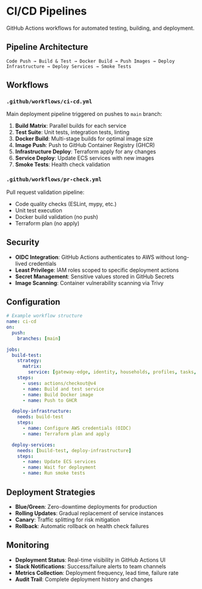# CI/CD Pipelines

GitHub Actions workflows for automated testing, building, and deployment.

## Pipeline Architecture

```
Code Push → Build & Test → Docker Build → Push Images → Deploy Infrastructure → Deploy Services → Smoke Tests
```

## Workflows

### `.github/workflows/ci-cd.yml`
Main deployment pipeline triggered on pushes to `main` branch:

1. **Build Matrix**: Parallel builds for each service
2. **Test Suite**: Unit tests, integration tests, linting
3. **Docker Build**: Multi-stage builds for optimal image size
4. **Image Push**: Push to GitHub Container Registry (GHCR)
5. **Infrastructure Deploy**: Terraform apply for any changes
6. **Service Deploy**: Update ECS services with new images
7. **Smoke Tests**: Health check validation

### `.github/workflows/pr-check.yml`
Pull request validation pipeline:
- Code quality checks (ESLint, mypy, etc.)
- Unit test execution
- Docker build validation (no push)
- Terraform plan (no apply)

## Security

- **OIDC Integration**: GitHub Actions authenticates to AWS without long-lived credentials
- **Least Privilege**: IAM roles scoped to specific deployment actions
- **Secret Management**: Sensitive values stored in GitHub Secrets
- **Image Scanning**: Container vulnerability scanning via Trivy

## Configuration

```yaml
# Example workflow structure
name: ci-cd
on:
  push:
    branches: [main]

jobs:
  build-test:
    strategy:
      matrix:
        service: [gateway-edge, identity, households, profiles, tasks, files, integrations, notifications, admin, bot, web]
    steps:
      - uses: actions/checkout@v4
      - name: Build and test service
      - name: Build Docker image
      - name: Push to GHCR

  deploy-infrastructure:
    needs: build-test
    steps:
      - name: Configure AWS credentials (OIDC)
      - name: Terraform plan and apply

  deploy-services:
    needs: [build-test, deploy-infrastructure]  
    steps:
      - name: Update ECS services
      - name: Wait for deployment
      - name: Run smoke tests
```

## Deployment Strategies

- **Blue/Green**: Zero-downtime deployments for production
- **Rolling Updates**: Gradual replacement of service instances  
- **Canary**: Traffic splitting for risk mitigation
- **Rollback**: Automatic rollback on health check failures

## Monitoring

- **Deployment Status**: Real-time visibility in GitHub Actions UI
- **Slack Notifications**: Success/failure alerts to team channels
- **Metrics Collection**: Deployment frequency, lead time, failure rate
- **Audit Trail**: Complete deployment history and changes